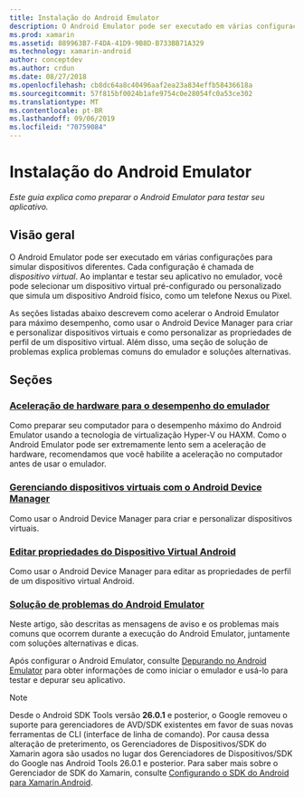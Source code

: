 ```yaml
---
title: Instalação do Android Emulator
description: O Android Emulator pode ser executado em várias configurações para simular dispositivos diferentes. Este guia explica como preparar o Android Emulator para testar seu aplicativo.
ms.prod: xamarin
ms.assetid: 889963B7-F4DA-41D9-9B8D-B733BB71A329
ms.technology: xamarin-android
author: conceptdev
ms.author: crdun
ms.date: 08/27/2018
ms.openlocfilehash: cb8dc64a8c40496aaf2ea23a834effb58436618a
ms.sourcegitcommit: 57f815bf0024b1afe9754c0e28054fc0a53ce302
ms.translationtype: MT
ms.contentlocale: pt-BR
ms.lasthandoff: 09/06/2019
ms.locfileid: "70759084"
---
```

# <a name="android-emulator-setup"></a>Instalação do Android Emulator

_Este guia explica como preparar o Android Emulator para testar seu aplicativo._

## <a name="overview"></a>Visão geral

O Android Emulator pode ser executado em várias configurações para simular dispositivos diferentes. Cada configuração é chamada de _dispositivo virtual_. Ao implantar e testar seu aplicativo no emulador, você pode selecionar um dispositivo virtual pré-configurado ou personalizado que simula um dispositivo Android físico, como um telefone Nexus ou Pixel.

As seções listadas abaixo descrevem como acelerar o Android Emulator para máximo desempenho, como usar o Android Device Manager para criar e personalizar dispositivos virtuais e como personalizar as propriedades de perfil de um dispositivo virtual. Além disso, uma seção de solução de problemas explica problemas comuns do emulador e soluções alternativas.

## <a name="sections"></a>Seções

### <a name="hardware-acceleration-for-emulator-performanceandroidget-startedinstallationandroid-emulatorhardware-accelerationmd"></a>[Aceleração de hardware para o desempenho do emulador](~/android/get-started/installation/android-emulator/hardware-acceleration.md)

Como preparar seu computador para o desempenho máximo do Android Emulator usando a tecnologia de virtualização Hyper-V ou HAXM. Como o Android Emulator pode ser extremamente lento sem a aceleração de hardware, recomendamos que você habilite a aceleração no computador antes de usar o emulador.

### <a name="managing-virtual-devices-with-the-android-device-managerandroidget-startedinstallationandroid-emulatordevice-managermd"></a>[Gerenciando dispositivos virtuais com o Android Device Manager](~/android/get-started/installation/android-emulator/device-manager.md)

Como usar o Android Device Manager para criar e personalizar dispositivos virtuais.

### <a name="editing-android-virtual-device-propertiesandroidget-startedinstallationandroid-emulatordevice-propertiesmd"></a>[Editar propriedades do Dispositivo Virtual Android](~/android/get-started/installation/android-emulator/device-properties.md)

Como usar o Android Device Manager para editar as propriedades de perfil de um dispositivo virtual Android.

### <a name="android-emulator-troubleshootingandroidget-startedinstallationandroid-emulatortroubleshootingmd"></a>[Solução de problemas do Android Emulator](~/android/get-started/installation/android-emulator/troubleshooting.md)

Neste artigo, são descritas as mensagens de aviso e os problemas mais comuns que ocorrem durante a execução do Android Emulator, juntamente com soluções alternativas e dicas.

Após configurar o Android Emulator, consulte [Depurando no Android Emulator](~/android/deploy-test/debugging/debug-on-emulator.md) para obter informações de como iniciar o emulador e usá-lo para testar e depurar seu aplicativo.

> [!NOTE]
> Desde o Android SDK Tools versão **26.0.1** e posterior, o Google removeu o suporte para gerenciadores de AVD/SDK existentes em favor de suas novas ferramentas de CLI (interface de linha de comando). Por causa dessa alteração de preterimento, os Gerenciadores de Dispositivos/SDK do Xamarin agora são usados no lugar dos Gerenciadores de Dispositivos/SDK do Google nas Android Tools 26.0.1 e posterior. Para saber mais sobre o Gerenciador de SDK do Xamarin, consulte [Configurando o SDK do Android para Xamarin.Android](~/android/get-started/installation/android-sdk.md).
